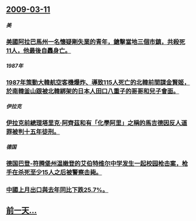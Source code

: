 ## [2009-03-11](/zh/news/2009/03/11/index.md)

##### 美
### [美國阿拉巴馬州一名懷疑剛失業的青年，鎗擊當地三個市鎮，共殺死11人，他最後自轟身亡。](/zh/news/2009/03/11/美國阿拉巴馬州一名懷疑剛失業的青年-鎗擊當地三個市鎮-共殺死11人-他最後自轟身亡.md)
##### 1987年
### [1987年策動大韓航空客機爆炸、導致115人死亡的北韓前間諜金賢姬，於南韓釜山跟被北韓綁架的日本人田口八重子的哥哥和兒子會面。](/zh/news/2009/03/11/1987年策動大韓航空客機爆炸-導致115人死亡的北韓前間諜金賢姬-於南韓釜山跟被北韓綁架的日本人田口八重子的哥哥和兒子.md)
##### 伊拉克
### [伊拉克前總理塔里克·阿齊茲和有「化學阿里」之稱的馬吉德因反人道罪被判十五年徒刑。](/zh/news/2009/03/11/伊拉克前總理塔里克-阿齊茲和有-化學阿里-之稱的馬吉德因反人道罪被判十五年徒刑.md)
##### 德国
### [德国巴登-符腾堡州温嫩登的艾伯特维尔中学发生一起校园枪击案，枪手在杀死至少15人之后被警察击毙。](/zh/news/2009/03/11/德国巴登-符腾堡州温嫩登的艾伯特维尔中学发生一起校园枪击案-枪手在杀死至少15人之后被警察击毙.md)
##### 
### [中國上月出口與去年同比下跌25.7%。](/zh/news/2009/03/11/中國上月出口與去年同比下跌257.md)
## [前一天...](/zh/news/2009/03/10/index.md)

